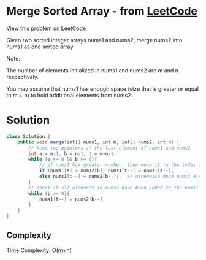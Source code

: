 # Merge Sorted Array - from [LeetCode](https://leetcode.com)
[View this problem on LeetCode](https://leetcode.com/problems/merge-sorted-array/description/)

Given two sorted integer arrays nums1 and nums2, merge nums2 into nums1 as one sorted array.

Note:

The number of elements initialized in nums1 and nums2 are m and n respectively.

You may assume that nums1 has enough space (size that is greater or equal to m + n) to hold additional elements from nums2.

# Solution
```java
class Solution {
    public void merge(int[] nums1, int m, int[] nums2, int n) {
        // keep two pointers at the last element of nums1 and nums2
        int a = m-1, b = n-1, t = m+n-1;
        while (a >= 0 && b >= 0){
            // if nums1 has greater number, then move it to the index t
            if (nums1[a] > nums2[b]) nums1[t--] = nums1[a--];
            else nums1[t--] = nums2[b--];   // otherwise move nums2 element to index t
        }
        // check if all elements in nums2 have been added to the nums1
        while (b >= 0){
            nums1[t--] = nums2[b--];
        }
    }
}
```
## Complexity
Time Complexity: O(m+n)